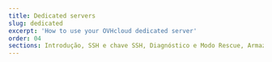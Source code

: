```yaml
---
title: Dedicated servers
slug: dedicated
excerpt: 'How to use your OVHcloud dedicated server'
order: 04
sections: Introdução, SSH e chave SSH, Diagnóstico e Modo Rescue, Armazenamento, Segurança, Redes & IP, vRack, RAID e discos, Utilização avançada, Tutoriais
---
```

